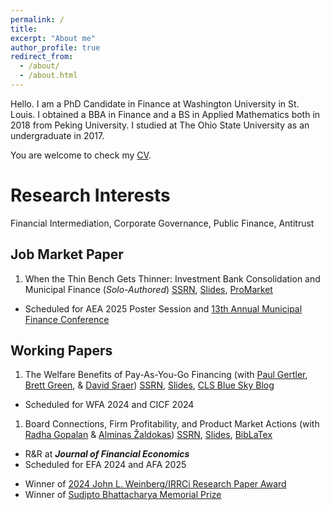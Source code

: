 ```yaml
---
permalink: /
title:
excerpt: "About me"
author_profile: true
redirect_from: 
  - /about/
  - /about.html
---
```


<!-- Google tag (gtag.js) -->
<script async src="https://www.googletagmanager.com/gtag/js?id=G-LK2GPXZMWH"></script>
<script>
  window.dataLayer = window.dataLayer || [];
  function gtag(){dataLayer.push(arguments);}
  gtag('js', new Date());

  gtag('config', 'G-LK2GPXZMWH');
</script>

Hello. I am a PhD Candidate in Finance at Washington University in St. Louis. I obtained a BBA in Finance and a BS in Applied Mathematics both in 2018 from Peking University. I studied at The Ohio State University as an undergraduate in 2017.

You are welcome to check my [CV](https://www.dropbox.com/s/yuwc34250an4u33/CV.pdf?dl=0).

Research Interests
======
Financial Intermediation, Corporate Governance, Public Finance, Antitrust

<a href="#jmp" style="text-decoration: none; color: inherit;">Job Market Paper</a>
-----
1. When the Thin Bench Gets Thinner: Investment Bank Consolidation and Municipal Finance (*Solo-Authored*) [SSRN](https://papers.ssrn.com/sol3/papers.cfm?abstract_id=4687748), [Slides](https://www.dropbox.com/scl/fi/hlyo7a0455ahklsevthyz/slides_Li_UnderwriterMA.pdf?rlkey=rpna3k8k8xb1kutnig5bxibw7&dl=0), [ProMarket](https://www.promarket.org/2024/05/20/banking-consolidation-raises-the-costs-for-local-governments-to-issue-new-debt/)
<!-- [BibLaTex](Li_2024) -->
  - Scheduled for AEA 2025 Poster Session and [13th Annual Municipal Finance Conference](https://www.brookings.edu/centers/the-hutchins-center-on-fiscal-and-monetary-policy/municipal-finance-conference/)
<!-- - Featured in [ProMarket](https://www.promarket.org/2024/05/20/banking-consolidation-raises-the-costs-for-local-governments-to-issue-new-debt/) -->

<a href="#working-papers" style="text-decoration: none; color: inherit;">Working Papers</a>
-----
1. The Welfare Benefits of Pay-As-You-Go Financing (with [Paul Gertler](https://www.paulgertler.com), [Brett Green](https://www.brettgreen.info), & [David Sraer](https://www.davidsraer.com/)) [SSRN](https://papers.ssrn.com/sol3/papers.cfm?abstract_id=4641559), [Slides](https://www.dropbox.com/scl/fi/tgqlbfokfv6msf1wrav8u/slides_GertlerGreenLiSraer.pdf?rlkey=xw7hnqlq1siehnpwdoi6eqbwp&dl=0), [CLS Blue Sky Blog](https://clsbluesky.law.columbia.edu/2023/04/11/do-board-connections-between-product-market-peers-impede-competition/)
<!-- [BibLaTex](GertlerGreenLiSraer_2023) -->
  - Scheduled for WFA 2024 and CICF 2024
1. Board Connections, Firm Profitability, and Product Market Actions (with [Radha Gopalan](http://apps.olin.wustl.edu/faculty/Gopalan/) & [Alminas Žaldokas](http://www.alminas.com/)) [SSRN](https://papers.ssrn.com/sol3/papers.cfm?abstract_id=4053853), [Slides](https://www.dropbox.com/scl/fi/u7jrco0rky23z8dbav0to/slides_GopalanLiZaldokas.pdf?rlkey=iqdint5otjj62q881mv0uzqmv&dl=0),  [BibLaTex](GopalanLiZaldokas_2024)
  - R&R at ***Journal of Financial Economics***
  - Scheduled for EFA 2024 and AFA 2025
<!-- - Featured in [CLS Blue Sky Blog](https://clsbluesky.law.columbia.edu/2023/04/11/do-board-connections-between-product-market-peers-impede-competition/) -->
  - Winner of [2024 John L. Weinberg/IRRCi Research Paper Award](https://weinberg.udel.edu/2024-corporate-governance-symposium/)
  - Winner of [Sudipto Bhattacharya Memorial Prize](http://ewfs.org/award/)
